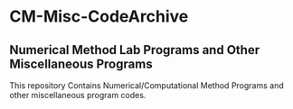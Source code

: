 # CM-Misc-CodeArchive
## Numerical Method Lab Programs and Other Miscellaneous Programs
This repository Contains Numerical/Computational Method Programs and other miscellaneous program codes.
